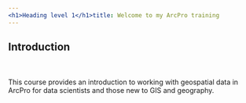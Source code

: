 ```yaml
---
<h1>Heading level 1</h1>title: Welcome to my ArcPro training
---
```

<h2>Introduction</h2><br/><br/>
This course provides an introduction to working with geospatial data in ArcPro for data scientists and those new to GIS and geography.

